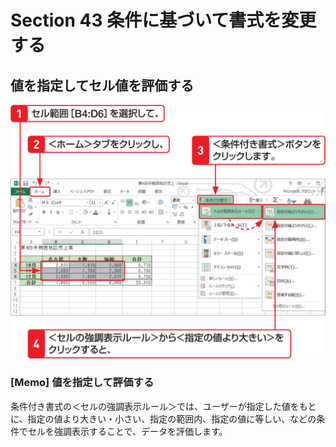 # Section 43 条件に基づいて書式を変更する

## 値を指定してセル値を評価する

![](001.png)

### [Memo] 値を指定して評価する

条件付き書式の＜セルの強調表示ルール＞では、ユーザーが指定した値をもとに、指定の値より大きい・小さい、指定の範囲内、指定の値に等しい、などの条件でセルを強調表示することで、データを評価します。
